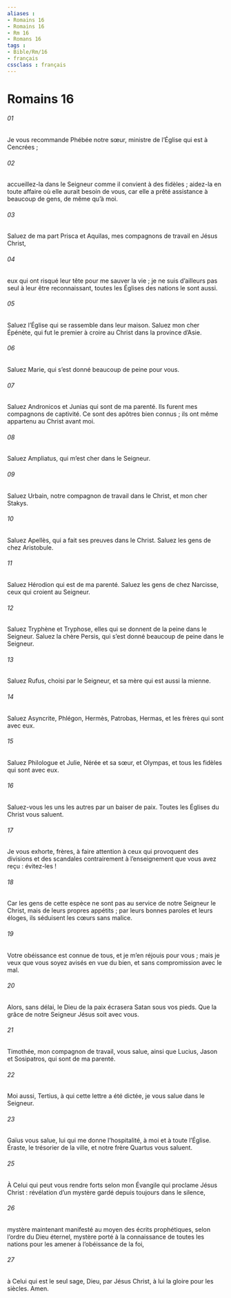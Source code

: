 ```yaml
---
aliases : 
- Romains 16
- Romains 16
- Rm 16
- Romans 16
tags : 
- Bible/Rm/16
- français
cssclass : français
---
```


# Romains 16

###### 01
Je vous recommande Phébée notre sœur, ministre de l’Église qui est à Cencrées ;
###### 02
accueillez-la dans le Seigneur comme il convient à des fidèles ; aidez-la en toute affaire où elle aurait besoin de vous, car elle a prêté assistance à beaucoup de gens, de même qu’à moi.
###### 03
Saluez de ma part Prisca et Aquilas, mes compagnons de travail en Jésus Christ,
###### 04
eux qui ont risqué leur tête pour me sauver la vie ; je ne suis d’ailleurs pas seul à leur être reconnaissant, toutes les Églises des nations le sont aussi.
###### 05
Saluez l’Église qui se rassemble dans leur maison.
Saluez mon cher Épénète, qui fut le premier à croire au Christ dans la province d’Asie.
###### 06
Saluez Marie, qui s’est donné beaucoup de peine pour vous.
###### 07
Saluez Andronicos et Junias qui sont de ma parenté. Ils furent mes compagnons de captivité. Ce sont des apôtres bien connus ; ils ont même appartenu au Christ avant moi.
###### 08
Saluez Ampliatus, qui m’est cher dans le Seigneur.
###### 09
Saluez Urbain, notre compagnon de travail dans le Christ, et mon cher Stakys.
###### 10
Saluez Apellès, qui a fait ses preuves dans le Christ. Saluez les gens de chez Aristobule.
###### 11
Saluez Hérodion qui est de ma parenté. Saluez les gens de chez Narcisse, ceux qui croient au Seigneur.
###### 12
Saluez Tryphène et Tryphose, elles qui se donnent de la peine dans le Seigneur. Saluez la chère Persis, qui s’est donné beaucoup de peine dans le Seigneur.
###### 13
Saluez Rufus, choisi par le Seigneur, et sa mère qui est aussi la mienne.
###### 14
Saluez Asyncrite, Phlégon, Hermès, Patrobas, Hermas, et les frères qui sont avec eux.
###### 15
Saluez Philologue et Julie, Nérée et sa sœur, et Olympas, et tous les fidèles qui sont avec eux.
###### 16
Saluez-vous les uns les autres par un baiser de paix. Toutes les Églises du Christ vous saluent.
###### 17
Je vous exhorte, frères, à faire attention à ceux qui provoquent des divisions et des scandales contrairement à l’enseignement que vous avez reçu : évitez-les !
###### 18
Car les gens de cette espèce ne sont pas au service de notre Seigneur le Christ, mais de leurs propres appétits ; par leurs bonnes paroles et leurs éloges, ils séduisent les cœurs sans malice.
###### 19
Votre obéissance est connue de tous, et je m’en réjouis pour vous ; mais je veux que vous soyez avisés en vue du bien, et sans compromission avec le mal.
###### 20
Alors, sans délai, le Dieu de la paix écrasera Satan sous vos pieds.
Que la grâce de notre Seigneur Jésus soit avec vous.
###### 21
Timothée, mon compagnon de travail, vous salue, ainsi que Lucius, Jason et Sosipatros, qui sont de ma parenté.
###### 22
Moi aussi, Tertius, à qui cette lettre a été dictée, je vous salue dans le Seigneur.
###### 23
Gaïus vous salue, lui qui me donne l’hospitalité, à moi et à toute l’Église. Éraste, le trésorier de la ville, et notre frère Quartus vous saluent.
###### 25
À Celui qui peut vous rendre forts
selon mon Évangile qui proclame Jésus Christ :
révélation d’un mystère
gardé depuis toujours dans le silence,
###### 26
mystère maintenant manifesté
au moyen des écrits prophétiques,
selon l’ordre du Dieu éternel,
mystère porté à la connaissance de toutes les nations
pour les amener à l’obéissance de la foi,
###### 27
à Celui qui est le seul sage, Dieu, par Jésus Christ,
à lui la gloire pour les siècles. Amen.
